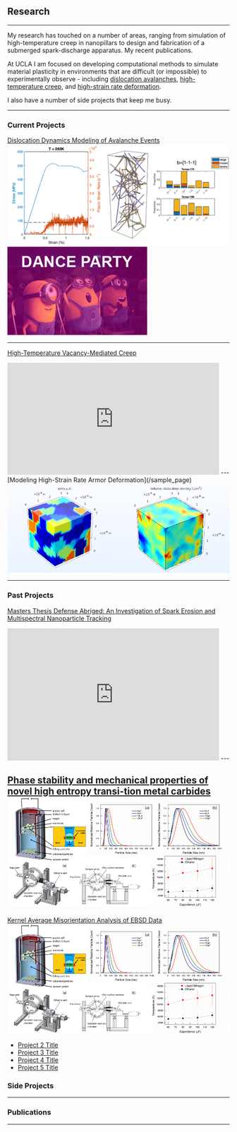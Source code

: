 ## Research

---
My research has touched on a number of areas, ranging from simulation of high-temperature creep in nanopillars to design and fabrication of a submerged spark-discharge apparatus. My recent publications. 

At UCLA I am focused on developing computational methods to simulate material plasticity in environments that are difficult (or impossible) to experimentally observe - including [dislocation avalanches](/avalanche_page), [high-temperature creep](/creep_page), and [high-strain rate deformation](/sample_page). 


I also have a number of side projects that keep me busy.

--- 
### Current Projects

[Dislocation Dynamics Modeling of Avalanche Events](/avalanche_page)
<img src="images/avalanche_thumbnail.png?raw=true"/>
<img src="images/download.gif?raw=true"/>

---
[High-Temperature Vacancy-Mediated Creep](/pdf/sample_presentation.pdf)
<iframe src="https://giphy.com/embed/jsmATyV6nPQBcdveHN" width="480" height="254" frameBorder="0" class="giphy-embed" allowFullScreen></iframe>
---
[Modeling High-Strain Rate Armor Deformation](/sample_page)
<img src="images/ti_thumbnail.png?raw=true"/>


---

### Past Projects

[Masters Thesis Defense Abriged: An Investigation of Spark Erosion and Multispectral Nanoparticle Tracking](/sample_page)
<iframe src="https://giphy.com/embed/VJg63f0shOr8hRzaGX" width="480" height="300" frameBorder="0" class="giphy-embed" allowFullScreen></iframe>
---

[Phase stability and mechanical properties of novel high entropy transi-tion metal carbides](/sample_page)
<img src="images/thesis_thumbnail.png?raw=true"/>
---

[Kernel Average Misorientation Analysis of EBSD Data](/sample_page)
<img src="images/thesis_thumbnail.png?raw=true"/>

- [Project 2 Title](http://example.com/)
- [Project 3 Title](http://example.com/)
- [Project 4 Title](http://example.com/)
- [Project 5 Title](http://example.com/)

### Side Projects


---

### Publications



---


